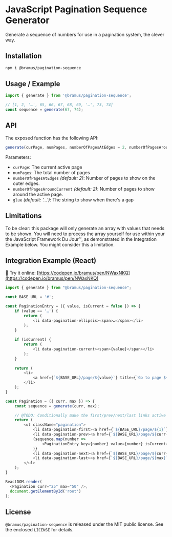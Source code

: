 # JavaScript Pagination Sequence Generator

Generate a sequence of numbers for use in a pagination system, the clever way.

## Installation

```bash
npm i @bramus/pagination-sequence
```

## Usage / Example

```js
import { generate } from '@bramus/pagination-sequence';

// [1, 2, '…', 65, 66, 67, 68, 69, '…', 73, 74]
const sequence = generate(67, 74);
```

## API

The exposed function has the following API:

```js
generate(curPage, numPages, numberOfPagesAtEdges = 2, numberOfPagesAroundCurrent = 2, glue = '…');
```

Parameters:

- `curPage`: The current active page
- `numPages`: The total number of pages
- `numberOfPagesAtEdges` _(default: 2)_: Number of pages to show on the outer edges.
- `numberOfPagesAroundCurrent` _(default: 2)_: Number of pages to show around the active page.
- `glue` _(default: '…')_: The string to show when there's a gap

## Limitations

To be clear: this package will only generate an array with values that needs to be shown. You will need to process the array yourself for use within your the JavaScript Framework Du Jour™, as demonstrated in the Integration Example below. You might consider this a limitation.

## Integration Example (React)

🔗 Try it online: [https://codepen.io/bramus/pen/NWaxNKQ](https://codepen.io/bramus/pen/NWaxNKQ)

```js
import { generate } from "@bramus/pagination-sequence";

const BASE_URL = '#';

const PaginationEntry = ({ value, isCurrent = false }) => {
    if (value == '…') {
        return (
			<li data-pagination-ellipsis><span>…</span></li>
		);
    }
	
	if (isCurrent) {
		return (
			<li data-pagination-current><span>{value}</span></li>
		);
	}
	
    return (
        <li>
            <a href={`${BASE_URL}/page/${value}`} title={`Go to page ${value}`}>{value}</a>
        </li>
    );
}

const Pagination = ({ curr, max }) => {
    const sequence = generate(curr, max);

	// @TODO: Conditionally make the first/prev/next/last links active or inactive, but you get the idea …
    return (
		<ul className="pagination">
			<li data-pagination-first><a href={`${BASE_URL}/page/${1}`} title="First Page">&laquo;</a></li>
			<li data-pagination-prev><a href={`${BASE_URL}/page/${curr-1}`} title="Previous Page">&lsaquo;</a></li>
        	{sequence.map(number =>
				<PaginationEntry key={number} value={number} isCurrent={number == curr} />
			)}
			<li data-pagination-next><a href={`${BASE_URL}/page/${curr+1}`} title="Next Page">&rsaquo;</a></li>
			<li data-pagination-last><a href={`${BASE_URL}/page/${max}`} title="Last Page">&raquo;</a></li>
	    </ul>
	);
}

ReactDOM.render(
  <Pagination curr="25" max="50" />,
  document.getElementById('root')
);
```
## License

`@bramus/pagination-sequence` is released under the MIT public license. See the enclosed `LICENSE` for details.
